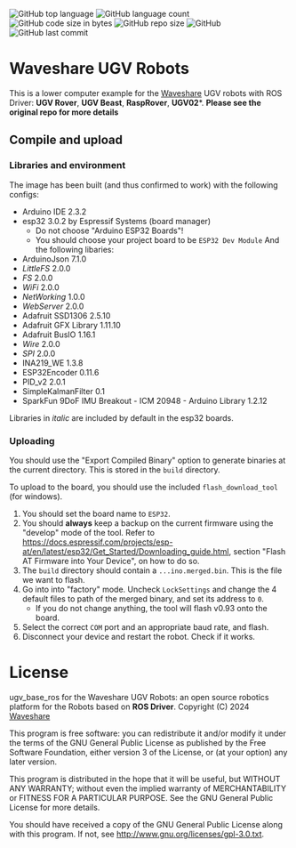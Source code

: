 ![GitHub top language](https://img.shields.io/github/languages/top/effectsmachine/ugv_base_ros) ![GitHub language count](https://img.shields.io/github/languages/count/effectsmachine/ugv_base_ros)
![GitHub code size in bytes](https://img.shields.io/github/languages/code-size/effectsmachine/ugv_base_ros)
![GitHub repo size](https://img.shields.io/github/repo-size/effectsmachine/ugv_base_ros) ![GitHub](https://img.shields.io/github/license/effectsmachine/ugv_base_ros) ![GitHub last commit](https://img.shields.io/github/last-commit/effectsmachine/ugv_base_ros)

# Waveshare UGV Robots
This is a lower computer example for the [Waveshare](https://www.waveshare.com/) UGV robots with ROS Driver: **UGV Rover**, **UGV Beast**, **RaspRover**, **UGV02**\*.
**Please see the original repo for more details**

## Compile and upload
### Libraries and environment
The image has been built (and thus confirmed to work) with the following configs:
* Arduino IDE 2.3.2
* esp32 3.0.2 by Espressif Systems (board manager)
    * Do not choose "Arduino ESP32 Boards"!
    * You should choose your project board to be `ESP32 Dev Module`
And the following libaries:
* ArduinoJson 7.1.0
* *LittleFS* 2.0.0
* *FS* 2.0.0
* *WiFi* 2.0.0
* *NetWorking* 1.0.0
* *WebServer* 2.0.0
* Adafruit SSD1306 2.5.10
* Adafruit GFX Library 1.11.10
* Adafruit BusIO 1.16.1
* *Wire* 2.0.0
* *SPI* 2.0.0
* INA219_WE 1.3.8
* ESP32Encoder 0.11.6
* PID_v2 2.0.1
* SimpleKalmanFilter 0.1
* SparkFun 9DoF IMU Breakout - ICM 20948 - Arduino Library 1.2.12

Libraries in *italic* are included by default in the esp32 boards.

### Uploading
You should use the "Export Compiled Binary" option to generate binaries at the current directory. This is stored in the `build` directory.

To upload to the board, you should use the included `flash_download_tool` (for windows).
1. You should set the board name to `ESP32`.
2. You should **always** keep a backup on the current firmware using the "develop" mode of the tool. Refer to https://docs.espressif.com/projects/esp-at/en/latest/esp32/Get_Started/Downloading_guide.html, section "Flash AT Firmware into Your Device", on how to do so.
3. The `build` directory should contain a `...ino.merged.bin`. This is the file we want to flash.
4. Go into into "factory" mode. Uncheck `LockSettings` and change the 4 default files to path of the merged binary, and set its address to `0`.
    * If you do not change anything, the tool will flash v0.93 onto the board.
5. Select the correct `COM` port and an appropriate baud rate, and flash.
6. Disconnect your device and restart the robot. Check if it works.

# License
ugv_base_ros for the Waveshare UGV Robots: an open source robotics platform for the Robots based on **ROS Driver**.
Copyright (C) 2024 [Waveshare](https://www.waveshare.com/)

This program is free software: you can redistribute it and/or modify
it under the terms of the GNU General Public License as published by
the Free Software Foundation, either version 3 of the License, or
(at your option) any later version.

This program is distributed in the hope that it will be useful,
but WITHOUT ANY WARRANTY; without even the implied warranty of
MERCHANTABILITY or FITNESS FOR A PARTICULAR PURPOSE.  See the
GNU General Public License for more details.

You should have received a copy of the GNU General Public License
along with this program.  If not, see <http://www.gnu.org/licenses/gpl-3.0.txt>.
